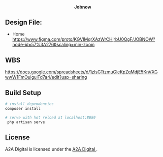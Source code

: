 <h4 align="center">Jobnow

## Design File: 

+ Home
https://www.figma.com/proto/KGVIMqrXAzWrCHjrbU0QgF/JOBNOW?node-id=57%3A276&scaling=min-zoom


## WBS 
https://docs.google.com/spreadsheets/d/1zIsGTtzmuGleKpZqMdjE5KnVXGwwW1FmOuIgulFd7a4/edit?usp=sharing  

## Build Setup

``` bash
# install dependencies
composer install

# serve with hot reload at localhost:8080
 php artisan serve

```

## License
A2A Digital is licensed under the [ A2A Digital ](LICENSE).
